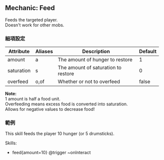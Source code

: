 Mechanic: Feed
--------------

Feeds the targeted player.  
Doesn't work for other mobs.

### 細項設定

| Attribute  | Aliases | Description | Default |
|------------|---------|-------------------------------------|---------|
| amount | a   | The amount of hunger to restore | 1   |
| saturation | s   | The amount of saturation to restore | 0   |
| overfeed   | o,of| Whether or not to overfeed  | false   |

**Note:**  
1 amount is half a food unit.  
Overfeeding means excess food is converted into saturation.  
Allows for negative values to decrease food!

  

### 範例

This skill feeds the player 10 hunger (or 5 drumsticks).

Skills:
- feed{amount=10} @trigger ~onInteract